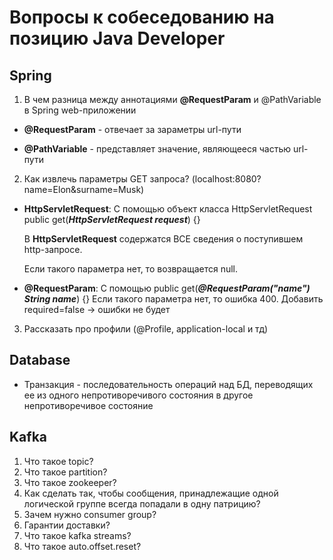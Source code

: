 # Вопросы к собеседованию на позицию Java Developer

## **Spring**
1. В чем разница между аннотациями **@RequestParam** и @PathVariable в Spring web-приложении

- **@RequestParam** - отвечает за зараметры url-пути

- **@PathVariable** - представляет значение, являющееся частью url-пути

2. Как извлечь параметры GET запроса? (localhost:8080?name=Elon&surname=Musk)

- **HttpServletRequest**: C помощью объект класса HttpServletRequest public get(***HttpServletRequest request***) {}
  
  В **HttpServletRequest** содержатся ВСЕ сведения о поступившем http-запросе.
  
  Если такого параметра нет, то возвращается null.

- **@RequestParam**: С помощью public get(***@RequestParam("name") String name***) {}
  Если такого параметра нет, то ошибка 400. Добавить required=false -> ошибки не будет
  
3. Рассказать про профили (@Profile, application-local и тд)

## **Database**
* Транзакция - последовательность операций над БД, переводящих ее из одного непротиворечивого состояния в другое непротиворечивое состояние


## **Kafka**
1. Что такое topic?
2. Что такое partition?
3. Что такое zookeeper?
4. Как сделать так, чтобы сообщения, принадлежащие одной логической группе всегда попадали в одну патрицию?
5. Зачем нужно consumer group?
6. Гарантии доставки?
7. Что такое kafka streams?
8. Что такое auto.offset.reset?
